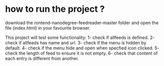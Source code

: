 
# how to run the project ?
download the rontend-nanodegree-feedreader-master folder and open the file (index.html) in your favourite browser.

This project will test some functionality:
1- check if allfeeds is defined.
2- check if allfeeds has name and url.
3- check if the menu is hidden by default.
4- check if the menu hide and open when specfied icon clicked.
5- check the length of feed to ensure it is not empty.
6- check that content of each entry is different from another.
